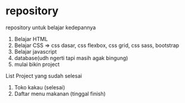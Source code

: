 # repository
repository untuk belajar kedepannya
1. Belajar HTML
2. Belajar CSS
=> css dasar, css flexbox, css grid, css sass, bootstrap
3. Belajar javascript
4. database(udh ngerti tapi masih agak bingung)
5. mulai bikin project


 List Project yang sudah selesai 
1. Toko kakau (selesai)
2. Daftar menu makanan (tinggal finish)

